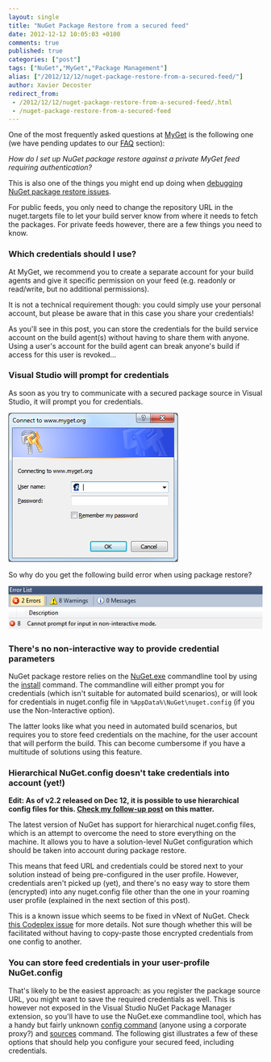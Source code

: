 ```yaml
---
layout: single
title: "NuGet Package Restore from a secured feed"
date: 2012-12-12 10:05:03 +0100
comments: true
published: true
categories: ["post"]
tags: ["NuGet","MyGet","Package Management"]
alias: ["/2012/12/12/nuget-package-restore-from-a-secured-feed/"]
author: Xavier Decoster
redirect_from:
 - /2012/12/12/nuget-package-restore-from-a-secured-feed/.html
 - /nuget-package-restore-from-a-secured-feed
---
```

<p>One of the most frequently asked questions at <a href="http://www.myget.org">MyGet</a> is the following one (we have pending updates to our <a href="http://www.myget.org/site/Faq">FAQ</a> section):</p>

<p><em>How do I set up NuGet package restore against a private MyGet feed requiring authentication?</em></p>

<p>This is also one of the things you might end up doing when <a href="/debugging-nuget-package-restore">debugging NuGet package restore issues</a>.</p>

<p>For public feeds, you only need to change the repository URL in the nuget.targets file to let your build server know from where it needs to fetch the packages.
For private feeds however, there are a few things you need to know.</p>

<h3>Which credentials should I use?</h3>

<p>At MyGet, we recommend you to create a separate account for your build agents and give it specific permission on your feed (e.g. readonly or read/write, but no additional permissions). </p>

<p>It is not a technical requirement though: you could simply use your personal account, but please be aware that in this case you share your credentials! </p>

<p>As you'll see in this post, you can store the credentials for the build service account on the build agent(s) without having to share them with anyone. Using a user's account for the build agent can break anyone's build if access for this user is revoked...</p>

<h3>Visual Studio will prompt for credentials</h3>

<p>As soon as you try to communicate with a secured package source in Visual Studio, it will prompt you for credentials.</p>

<p><img src="/images/2012-12-12/2012-12-12_1014.png" /></p>

<p>So why do you get the following build error when using package restore?</p>

<p><img src="/images/2012-12-12/2012-12-12_1513.png" alt="Cannot prompt for input in non-interactive mode" /></p>

<h3>There's no non-interactive way to provide credential parameters</h3>

<p>NuGet package restore relies on the <a href="https://nuget.org/nuget.exe">NuGet.exe</a> commandline tool by using the <a href="http://docs.nuget.org/docs/reference/command-line-reference#Install_Command">install</a> command. The commandline will either prompt you for credentials (which isn't suitable for automated build scenarios), or will look for credentials in nuget.config file in <code>%AppData%\NuGet\nuget.config</code> (if you use the Non-Interactive option). </p>

<p>The latter looks like what you need in automated build scenarios, but requires you to store feed credentials on the machine, for the user account that will perform the build. This can become cumbersome if you have a multitude of solutions using this feature.</p>

<h3>Hierarchical NuGet.config doesn't take credentials into account (yet!)</h3>

<p style="font-weight:bold;">Edit: As of v2.2 released on Dec 12, it is possible to use hierarchical config files for this. <a href="/nuget-package-restore-using-solution-specific">Check my follow-up post</a> on this matter.</p>

<p>The latest version of NuGet has support for hierarchical nuget.config files, which is an attempt to overcome the need to store everything on the machine. It allows you to have a solution-level NuGet configuration which should be taken into account during package restore. </p>

<p>This means that feed URL and credentials could be stored next to your solution instead of being pre-configured in the user profile. However, credentials aren't picked up (yet), and there's no easy way to store them (encrypted) into any nuget.config file other than the one in your roaming user profile (explained in the next section of this post).</p>

<p>This is a known issue which seems to be fixed in vNext of NuGet. Check <a href="http://nuget.codeplex.com/workitem/2718">this Codeplex issue</a> for more details. Not sure though whether this will be facilitated without having to copy-paste those encrypted credentials from one config to another.</p>

<h3>You can store feed credentials in your user-profile NuGet.config</h3>

<p>That's likely to be the easiest approach: as you register the package source URL, you might want to save the required credentials as well. This is however not exposed in the Visual Studio NuGet Package Manager extension, so you'll have to use the NuGet.exe commandline tool, which has a handy but fairly unknown <a href="http://docs.nuget.org/docs/reference/command-line-reference">config command</a> (anyone using a corporate proxy?) and <a href="http://docs.nuget.org/docs/reference/command-line-reference#Sources_Command">sources</a> command. The following gist illustrates a few of these options that should help you configure your secured feed, including credentials.</p>

<script src="https://gist.github.com/3205826.js"></script>
